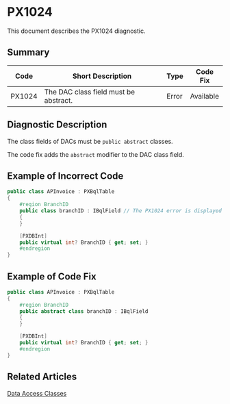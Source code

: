 # PX1024
This document describes the PX1024 diagnostic.

## Summary

| Code   | Short Description                     | Type  | Code Fix  | 
| ------ | ------------------------------------- | ----- | --------- | 
| PX1024 | The DAC class field must be abstract. | Error | Available |

## Diagnostic Description
The class fields of DACs must be `public abstract` classes. 

The code fix adds the `abstract` modifier to the DAC class field.

## Example of Incorrect Code

```C#
public class APInvoice : PXBqlTable
{
	#region BranchID
	public class branchID : IBqlField // The PX1024 error is displayed for this line.
	{
	}

    [PXDBInt]
	public virtual int? BranchID { get; set; }
	#endregion
}
```

## Example of Code Fix

```C#
public class APInvoice : PXBqlTable
{
	#region BranchID
	public abstract class branchID : IBqlField
	{
	}

    [PXDBInt]
	public virtual int? BranchID { get; set; }
	#endregion
}
```

## Related Articles

[Data Access Classes](https://help.acumatica.com/Help?ScreenId=ShowWiki&pageid=3f6ee8e9-b29e-4dab-b4f8-4406c3ef101d)